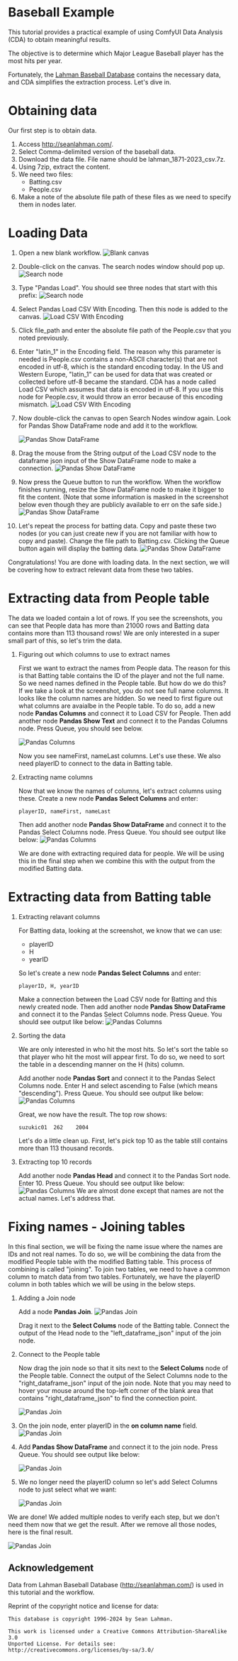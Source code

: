 # Baseball Example
This tutorial provides a practical example of using ComfyUI Data Analysis (CDA) to obtain meaningful results.

The objective is to determine which Major League Baseball player has the most hits per year.

Fortunately, the [Lahman Baseball Database](http://seanlahman.com/) contains the necessary data, and CDA simplifies the extraction process. Let's dive in.

# Obtaining data
Our first step is to obtain data.
1. Access http://seanlahman.com/.
2. Select Comma-delimited version of the baseball data.
3. Download the data file. File name should be lahman_1871-2023_csv.7z.
4. Using 7zip, extract the content.
5. We need two files:
   * Batting.csv
   * People.csv
6. Make a note of the absolute file path of these files as we need to specify them in nodes later.

# Loading Data
1. Open a new blank workflow.
![Blank canvas](images/blank_canvas.png)

2. Double-click on the canvas.
   The search nodes window should pop up.
  ![Search node](images/search_nodes1.png)

3. Type "Pandas Load".
   You should see three nodes that start with this prefix:
  ![Search node](images/search_nodes2.png)

4. Select Pandas Load CSV With Encoding.
   Then this node is added to the canvas.
   ![Load CSV With Encoding](images/load_csv_with_encoding.png)

5. Click file_path and enter the absolute file path of the People.csv that you noted previously.

6. Enter "latin_1" in the Encoding field.  The reason why this parameter is needed is People.csv contains a non-ASCII character(s) that are not encoded in utf-8, which is the standard encoding today. In the US and Western Europe, "latin_1" can be used for data that was created or collected before utf-8 became the standard.
   CDA has a node called Load CSV which assumes that data is encoded in utf-8. If you use this node for People.csv, it would throw an error because of this encoding mismatch.
   ![Load CSV With Encoding](images/load_csv_with_encoding2.png)


7. Now double-click the canvas to open Search Nodes window again. Look for Pandas Show DataFrame node and add it to the workflow.

   ![Pandas Show DataFrame](images/load_csv_show_dataframe.png)

8. Drag the mouse from the String output of the Load CSV node to the dataframe json input of the Show DataFrame node to make a connection.
   ![Pandas Show DataFrame](images/load_csv_show_dataframe2.png)

9. Now press the Queue button to run the workflow. When the workflow finishes running, resize the Show DataFrame node to make it bigger to fit the content.  (Note that some information is masked in the screenshot below even though they are publicly available to err on the safe side.)
   ![Pandas Show DataFrame](images/load_csv_show_dataframe3.jpg)

10. Let's repeat the process for batting data. Copy and paste these two nodes (or you can just create new if you are not familiar with how to copy and paste). Change the file path to Batting.csv. Clicking the Queue button again will display the batting data.
   ![Pandas Show DataFrame](images/batting.png)

Congratulations! You are done with loading data.  In the next section, we will be covering how to extract relevant data from these two tables.

# Extracting data from People table
The data we loaded contain a lot of rows.
If you see the screenshots, you can see that People data has more than 21000 rows and Batting data contains more than 113 thousand rows! We are only interested in a super small part of this, so let's trim the data.

1. Figuring out which columns to use to extract names

   First we want to extract the names from People data. The reason for this is that Batting table contains the ID of the player and not the full name. So we need names defined in the People table. But how do we do this? If we take a look at the screenshot, you do not see full name columns. It looks like the column names are hidden. So we need to first figure out what columns are avaialbe in the People table.
   To do so, add a new node **Pandas Columns** and connect it to Load CSV for People.
   Then add another node **Pandas Show Text** and connect it to the Pandas Columns node. Press Queue, you should see below.

   ![Pandas Columns](images/people_columns.png)

   Now you see nameFirst, nameLast columns. Let's use these. We also need playerID to connect to the data in Batting table.

2. Extracting name columns

   Now that we know the names of columns, let's extract columns using these.
   Create a new node **Pandas Select Columns** and enter:
   ```
   playerID, nameFirst, nameLast
   ```
   Then add another node **Pandas Show DataFrame** and connect it to the Pandas Select Columns node. 
   Press Queue. You should see output like below:
   ![Pandas Columns](images/people_select_columns.png)

   We are done with extracting required data for people.  We will be using this in the final step when we combine this with the output from the modified Batting data.

# Extracting data from Batting table

1. Extracting relavant columns

   For Batting data, looking at the screenshot, we know that we can use:
   * playerID
   * H
   * yearID
  
   So let's create a new node **Pandas Select Columns** and enter:
   ```
   playerID, H, yearID
   ```
   Make a connection between the Load CSV node for Batting and this newly created node.
   Then add another node **Pandas Show DataFrame** and connect it to the Pandas Select Columns node. 
   Press Queue. You should see output like below:
   ![Pandas Columns](images/batting_select_columns.png)

2. Sorting the data
   
   We are only interested in who hit the most hits. So let's sort the table so that player who hit the most will appear first. To do so, we need to sort the table in a descending manner on the H (hits) column.

   Add another node **Pandas Sort** and connect it to the Pandas Select Columns node.
   Enter H and select ascending to False (which means "descending").
   Press Queue. You should see output like below:
   ![Pandas Columns](images/batting_sort.png)

   Great, we now have the result. The top row shows:
   ```
   suzukic01  262    2004
   ```
   Let's do a little clean up. First, let's pick top 10 as the table still contains more than 113 thousand records.

3. Extracting top 10 records

   Add another node **Pandas Head** and connect it to the Pandas Sort node.
   Enter 10.
   Press Queue. You should see output like below:
   ![Pandas Columns](images/batting_head.png)
   We are almost done except that names are not the actual names. Let's address that.

# Fixing names - Joining tables
In this final section, we will be fixing the name issue where the names are IDs and not real names. To do so, we will be combining the data from the modified People table with the modified Batting table. This process of combining is called "joining". To join two tables, we need to have a common column to match data from two tables. Fortunately, we have the playerID column in both tables which we will be using in the below steps.

1. Adding a Join node

   Add a node **Pandas Join**.
   ![Pandas Join](images/baseball_join1.png)   

   Drag it next to the **Select Colums** node of the Batting table.
   Connect the output of the Head node to the "left_dataframe_json" input of the join node.

2. Connect to the People table

   Now drag the join node so that it sits next to the **Select Colums** node of the People table.
   Connect the output of the Select Columns node to the "right_dataframe_json" input of the join node. Note that you may need to hover your mouse around the top-left corner of the blank area that contains "right_dataframe_json" to find the connection point.

   ![Pandas Join](images/baseball_join2.png)

3. On the join node, enter playerID in the **on column name** field.
   ![Pandas Join](images/baseball_join3.png)

4. Add **Pandas Show DataFrame** and connect it to the join node.
   Press Queue. You should see output like below:

   ![Pandas Join](images/baseball_join4.png)

5. We no longer need the playerID column so let's add Select Columns node to just select what we want:

   ![Pandas Join](images/baseball_join5.png)

We are done!
We added multiple nodes to verify each step, but we don't need them now that we get the result. After we remove all those nodes, here is the final result.

   ![Pandas Join](images/baseball_final.png)

## Acknowledgement
Data from Lahman Baseball Database (http://seanlahman.com/) is used in this tutorial and the workflow.

Reprint of the copyright notice and license for data:
```
This database is copyright 1996-2024 by Sean Lahman.

This work is licensed under a Creative Commons Attribution-ShareAlike 3.0
Unported License. For details see: http://creativecommons.org/licenses/by-sa/3.0/
```